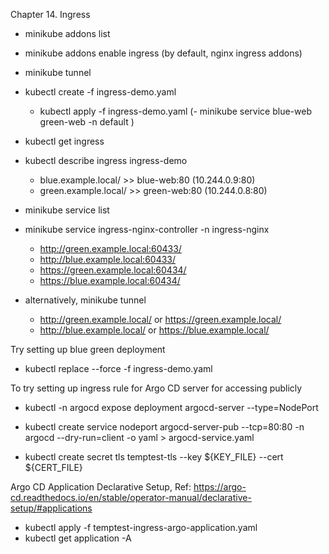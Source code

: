 Chapter 14. Ingress

<!-- 
Ingress Controller::

ingress resource definition manifest needs to include an ingress class annotation with the name of the desired controller kubernetes.io/
ingress.class: "nginx" (for an nginx ingress controller).

Starting the Ingress Controller in Minikube is extremely simple. Minikube ships with the Nginx Ingress Controller set up as an addon, disabled by default. It can be easily enabled by running the following command:
$ minikube addons enable ingress 

-->

- minikube addons list
- minikube addons enable ingress (by default, nginx ingress addons)
- minikube tunnel
- kubectl create -f ingress-demo.yaml
  - kubectl apply -f ingress-demo.yaml
(- minikube service  blue-web green-web -n default )
- kubectl get ingress
-  kubectl describe ingress ingress-demo
   -  blue.example.local/ >> blue-web:80 (10.244.0.9:80)
   -  green.example.local/ >> green-web:80 (10.244.0.8:80)

- minikube service list
- minikube service  ingress-nginx-controller -n ingress-nginx
  - http://green.example.local:60433/
  - http://blue.example.local:60433/
  - https://green.example.local:60434/
  - https://blue.example.local:60434/
- alternatively, minikube tunnel
  - http://green.example.local/ or https://green.example.local/
  - http://blue.example.local/ or https://blue.example.local/

Try setting up blue green deployment
- kubectl replace --force -f ingress-demo.yaml

To try setting up ingress rule for Argo CD server for accessing publicly
- kubectl -n argocd expose deployment argocd-server --type=NodePort
- kubectl create service nodeport argocd-server-pub --tcp=80:80 -n argocd --dry-run=client -o yaml > argocd-service.yaml

- kubectl create secret tls temptest-tls --key ${KEY_FILE} --cert ${CERT_FILE}

Argo CD Application Declarative Setup, Ref: https://argo-cd.readthedocs.io/en/stable/operator-manual/declarative-setup/#applications
- kubectl apply -f temptest-ingress-argo-application.yaml
- kubectl get application -A